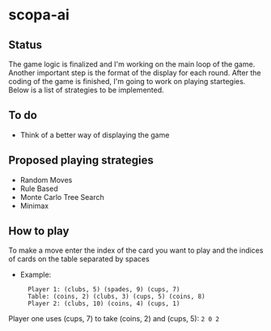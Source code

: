 # scopa-ai

## Status
The game logic is finalized and I'm working on the main loop of the game. Another important step is the format of 
the display for each round. After the coding of the game is finished, I'm going to work on playing startegies. Below is 
a list of strategies to be implemented.

## To do
- Think of a better way of displaying the game

## Proposed playing strategies
- Random Moves
- Rule Based
- Monte Carlo Tree Search
- Minimax

## How to play
To make a move enter the index of the card you want to play and the indices of cards on the table separated by spaces
- Example:

        Player 1: (clubs, 5) (spades, 9) (cups, 7) 
        Table: (coins, 2) (clubs, 3) (cups, 5) (coins, 8) 
        Player 2: (clubs, 10) (coins, 4) (cups, 1)

Player one uses (cups, 7) to take (coins, 2) and (cups, 5): `2 0 2`